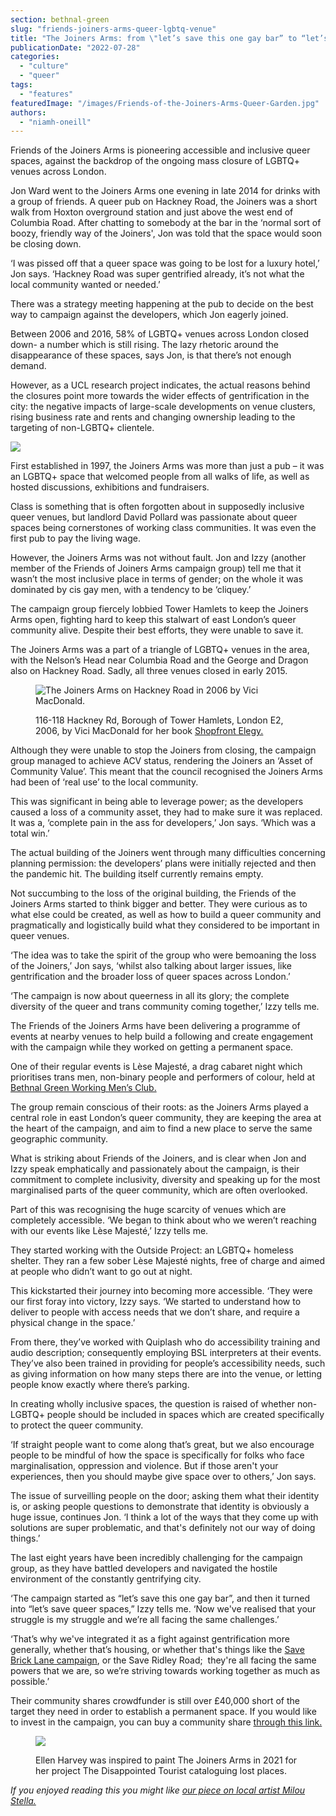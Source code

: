 ```yaml
---
section: bethnal-green
slug: "friends-joiners-arms-queer-lgbtq-venue"
title: "The Joiners Arms: from \"let’s save this one gay bar” to “let’s save queer spaces”"
publicationDate: "2022-07-28"
categories: 
  - "culture"
  - "queer"
tags: 
  - "features"
featuredImage: "/images/Friends-of-the-Joiners-Arms-Queer-Garden.jpg"
authors: 
  - "niamh-oneill"
---
```


Friends of the Joiners Arms is pioneering accessible and inclusive queer spaces, against the backdrop of the ongoing mass closure of LGBTQ+ venues across London.

Jon Ward went to the Joiners Arms one evening in late 2014 for drinks with a group of friends. A queer pub on Hackney Road, the Joiners was a short walk from Hoxton overground station and just above the west end of Columbia Road. After chatting to somebody at the bar in the ‘normal sort of boozy, friendly way of the Joiners', Jon was told that the space would soon be closing down. 

‘I was pissed off that a queer space was going to be lost for a luxury hotel,’ Jon says. ‘Hackney Road was super gentrified already, it’s not what the local community wanted or needed.’ 

There was a strategy meeting happening at the pub to decide on the best way to campaign against the developers, which Jon eagerly joined.

Between 2006 and 2016, 58% of LGBTQ+ venues across London closed down- a number which is still rising. The lazy rhetoric around the disappearance of these spaces, says Jon, is that there’s not enough demand.

However, as a UCL research project indicates, the actual reasons behind the closures point more towards the wider effects of gentrification in the city: the negative impacts of large-scale developments on venue clusters, rising business rate and rents and changing ownership leading to the targeting of non-LGBTQ+ clientele. 

![](/images/joiners-arms-hackney-road-1024x614.jpg)

First established in 1997, the Joiners Arms was more than just a pub – it was an LGBTQ+ space that welcomed people from all walks of life, as well as hosted discussions, exhibitions and fundraisers. 

Class is something that is often forgotten about in supposedly inclusive queer venues, but landlord David Pollard was passionate about queer spaces being cornerstones of working class communities. It was even the first pub to pay the living wage. 

However, the Joiners Arms was not without fault. Jon and Izzy (another member of the Friends of Joiners Arms campaign group) tell me that it wasn’t the most inclusive place in terms of gender; on the whole it was dominated by cis gay men, with a tendency to be ‘cliquey.’ 

The campaign group fiercely lobbied Tower Hamlets to keep the Joiners Arms open, fighting hard to keep this stalwart of east London’s queer community alive. Despite their best efforts, they were unable to save it. 

The Joiners Arms was a part of a triangle of LGBTQ+ venues in the area, with the Nelson’s Head near Columbia Road and the George and Dragon also on Hackney Road. Sadly, all three venues closed in early 2015.

<figure>

![The Joiners Arms on Hackney Road in 2006 by Vici MacDonald.](/images/Joiners-Arms-Hackney-Road-2006-copyright-Vici-MacDonald-1024x683.jpeg)

<figcaption>

116-118 Hackney Rd, Borough of Tower Hamlets, London E2, 2006, by Vici MacDonald for her book [Shopfront Elegy.](https://shopfrontelegy.wordpress.com/2016/09/16/shopfront-elegy-book-out-now/)

</figcaption>

</figure>

Although they were unable to stop the Joiners from closing, the campaign group managed to achieve ACV status, rendering the Joiners an ‘Asset of Community Value’. This meant that the council recognised the Joiners Arms had been of ‘real use’ to the local community. 

This was significant in being able to leverage power; as the developers caused a loss of a community asset, they had to make sure it was replaced. It was a, ‘complete pain in the ass for developers,’ Jon says. ‘Which was a total win.’

The actual building of the Joiners went through many difficulties concerning planning permission: the developers’ plans were initially rejected and then the pandemic hit. The building itself currently remains empty.

Not succumbing to the loss of the original building, the Friends of the Joiners Arms started to think bigger and better. They were curious as to what else could be created, as well as how to build a queer community and pragmatically and logistically build what they considered to be important in queer venues.

‘The idea was to take the spirit of the group who were bemoaning the loss of the Joiners,’ Jon says, ‘whilst also talking about larger issues, like gentrification and the broader loss of queer spaces across London.’

‘The campaign is now about queerness in all its glory; the complete diversity of the queer and trans community coming together,’ Izzy tells me. 

The Friends of the Joiners Arms have been delivering a programme of events at nearby venues to help build a following and create engagement with the campaign while they worked on getting a permanent space.

One of their regular events is Lèse Majesté, a drag cabaret night which prioritises trans men, non-binary people and performers of colour, held at [Bethnal Green Working Men’s Club.](https://bethnalgreenlondon.co.uk/bethnal-green-working-mens-club-margo-marshall-interview/)

The group remain conscious of their roots: as the Joiners Arms played a central role in east London’s queer community, they are keeping the area at the heart of the campaign, and aim to find a new place to serve the same geographic community. 

What is striking about Friends of the Joiners, and is clear when Jon and Izzy speak emphatically and passionately about the campaign, is their commitment to complete inclusivity, diversity and speaking up for the most marginalised parts of the queer community, which are often overlooked.

Part of this was recognising the huge scarcity of venues which are completely accessible. ‘We began to think about who we weren’t reaching with our events like Lèse Majesté,’ Izzy tells me. 

They started working with the Outside Project: an LGBTQ+ homeless shelter. They ran a few sober Lèse Majesté nights, free of charge and aimed at people who didn’t want to go out at night.  

This kickstarted their journey into becoming more accessible. ‘They were our first foray into victory, Izzy says. ‘We started to understand how to deliver to people with access needs that we don’t share, and require a physical change in the space.’

From there, they’ve worked with Quiplash who do accessibility training and audio description; consequently employing BSL interpreters at their events. They’ve also been trained in providing for people’s accessibility needs, such as giving information on how many steps there are into the venue, or letting people know exactly where there’s parking. 

In creating wholly inclusive spaces, the question is raised of whether non-LGBTQ+ people should be included in spaces which are created specifically to protect the queer community.

‘If straight people want to come along that’s great, but we also encourage people to be mindful of how the space is specifically for folks who face marginalisation, oppression and violence. But if those aren't your experiences, then you should maybe give space over to others,’ Jon says.

The issue of surveilling people on the door; asking them what their identity is, or asking people questions to demonstrate that identity is obviously a huge issue, continues Jon. ‘I think a lot of the ways that they come up with solutions are super problematic, and that's definitely not our way of doing things.’

The last eight years have been incredibly challenging for the campaign group, as they have battled developers and navigated the hostile environment of the constantly gentrifying city.

‘The campaign started as “let’s save this one gay bar”, and then it turned into “let’s save queer spaces,” Izzy tells me. ‘Now we've realised that your struggle is my struggle and we’re all facing the same challenges.’

‘That’s why we've integrated it as a fight against gentrification more generally, whether that’s housing, or whether that's things like the [Save Brick Lane campaign](https://whitechapellondon.co.uk/save-brick-lane-truman-brewery-development/), or the Save Ridley Road;  they're all facing the same powers that we are, so we’re striving towards working together as much as possible.’

Their community shares crowdfunder is still over £40,000 short of the target they need in order to establish a permanent space. If you would like to invest in the campaign, you can buy a community share [through this link.](https://www.crowdfunder.co.uk/p/friends-of-the-joiners-arms-community-shares-offer) 

<figure>

![](/images/Joiners-Arms-painting-by-Ellen-Harvey-1024x767.jpg)

<figcaption>

Ellen Harvey was inspired to paint The Joiners Arms in 2021 for her project The Disappointed Tourist cataloguing lost places.

</figcaption>

</figure>

_If you enjoyed reading this you might like [our piece on local artist Milou Stella.](https://bethnalgreenlondon.co.uk/milou-stella-artist-ivf-mental-health/)_
